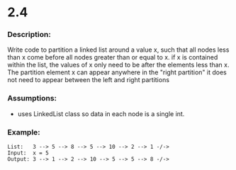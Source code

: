 # 2.4  
### Description:  
Write code to partition a linked list around a value x, such that all nodes less than x come before all nodes greater than or equal to x. if x is contained within the list, the values of x only need to be after the elements less than x. The partition element x can appear anywhere in the "right partition" it does not need to appear between the left and right partitions

### Assumptions:  
- uses LinkedList class so data in each node is a single int.  

### Example:   
```
List:   3 --> 5 --> 8 --> 5 --> 10 --> 2 --> 1 -/->
Input:  x = 5
Output: 3 --> 1 --> 2 --> 10 --> 5 --> 5 --> 8 -/->
```  
